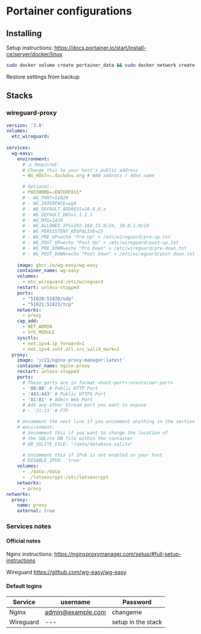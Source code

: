 # Portainer configurations

## Installing

Setup instructions: https://docs.portainer.io/start/install-ce/server/docker/linux


```bash
sudo docker volume create portainer_data && sudo docker network create proxy && sudo docker run -d -p 8000:8000 -p 9443:9443 --name portainer --restart=always -v /var/run/docker.sock:/var/run/docker.sock -v portainer_data:/data portainer/portainer-ce:latest

```

Restore settings from backup

## Stacks

### wireguard-proxy

```yml
version: '3.8'
volumes:
  etc_wireguard:
  
services:
  wg-easy:
    environment:
      # ⚠️ Required:
      # Change this to your host's public address
      - WG_HOST=⚠️.duckdns.org # WAN address / ddns name

      # Optional:
      - PASSWORD=⚠️ENTERPASS*
      # - WG_PORT=51820
      # - WG_INTERFACE=wg0
      # - WG_DEFAULT_ADDRESS=10.8.0.x
      # - WG_DEFAULT_DNS=1.1.1.1
      # - WG_MTU=1420
      # - WG_ALLOWED_IPS=192.168.15.0/24, 10.0.1.0/24
      # - WG_PERSISTENT_KEEPALIVE=25
      # - WG_PRE_UP=echo "Pre Up" > /etc/wireguard/pre-up.txt
      # - WG_POST_UP=echo "Post Up" > /etc/wireguard/post-up.txt
      # - WG_PRE_DOWN=echo "Pre Down" > /etc/wireguard/pre-down.txt
      # - WG_POST_DOWN=echo "Post Down" > /etc/wireguard/post-down.txt
      
    image: ghcr.io/wg-easy/wg-easy
    container_name: wg-easy
    volumes:
      - etc_wireguard:/etc/wireguard
    restart: unless-stopped
    ports:
      - "51820:51820/udp"
      - "51821:51821/tcp"
    networks:
      - proxy
    cap_add:
      - NET_ADMIN
      - SYS_MODULE
    sysctls:
      - net.ipv4.ip_forward=1
      - net.ipv4.conf.all.src_valid_mark=1
  proxy:
    image: 'jc21/nginx-proxy-manager:latest'
    container_name: nginx-proxy
    restart: unless-stopped
    ports:
      # These ports are in format <host-port>:<container-port>
      - '80:80' # Public HTTP Port
      - '443:443' # Public HTTPS Port
      - '81:81' # Admin Web Port
      # Add any other Stream port you want to expose
      # - '21:21' # FTP

    # Uncomment the next line if you uncomment anything in the section
    # environment:
      # Uncomment this if you want to change the location of
      # the SQLite DB file within the container
      # DB_SQLITE_FILE: "/data/database.sqlite"

      # Uncomment this if IPv6 is not enabled on your host
      # DISABLE_IPV6: 'true'
    volumes:
      - ./data:/data
      - ./letsencrypt:/etc/letsencrypt
    networks:
      - proxy
networks:
  proxy:
    name: proxy
    external: true

```

### Services notes

#### Official notes

Nginx
instructions: https://nginxproxymanager.com/setup/#full-setup-instructions

Wireguard
https://github.com/wg-easy/wg-easy

#### Default logins

| Service | username | Password |
| --- | --- | --- |
| Nginx | admin@example.com | changeme |
| Wireguard | --- | setup in the stack |